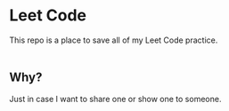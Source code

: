 # Leet Code <br>

This repo is a place to save all of my Leet Code practice. 
<br><br>

## Why? <br>

Just in case I want to share one or show one to someone. 
<br><br>


